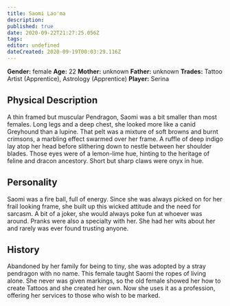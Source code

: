 ```yaml
---
title: Saomi Lao'ma
description: 
published: true
date: 2020-09-22T21:27:25.056Z
tags: 
editor: undefined
dateCreated: 2020-09-19T00:03:29.116Z
---
```


**Gender:** female
**Age:** 22
**Mother:** unknown
**Father:** unknown
**Trades:** Tattoo Artist (Apprentice), Astrology (Apprentice)
**Player:** Serina

## Physical Description

A thin framed but muscular Pendragon, Saomi was a bit smaller than most females. Long legs and a deep chest, she looked more like a canid Greyhound than a lupine. That pelt was a mixture of soft browns and burnt crimsons, a marbling effect swarmed over her frame. A ruffle of deep indigo lay atop her head before slithering down to nestle between her shoulder blades. Those eyes were of a lemon-lime hue, hinting to the heritage of feline and dracon ancestory. Short but sharp claws were onyx in hue.

## Personality

Saomi was a fire ball, full of energy. Since she was always picked on for her frail looking frame, she built up this wicked attitude and the need for sarcasm. A bit of a joker, she would always poke fun at whoever was around. Pranks were also a specialty with her. She had her wits about her and rarely was ever found trusting anyone.

## History

Abandoned by her family for being to tiny, she was adopted by a stray pendragon with no name. This female taught Saomi the ropes of living alone. She never was given markings, so the old female showed her how to create Tattoos and she created her own. Now she uses it as a profession, offering her services to those who wish to be marked.
